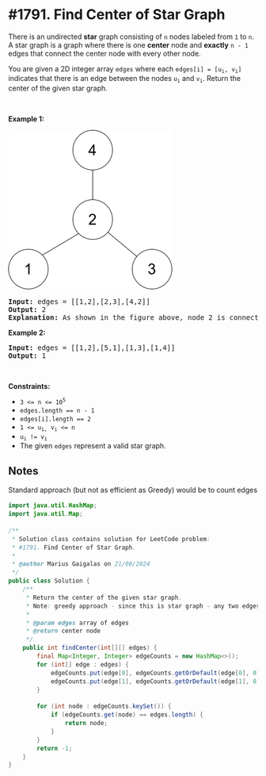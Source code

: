 # #1791. Find Center of Star Graph

<p>There is an undirected <strong>star</strong> graph consisting of <code>n</code> nodes labeled from <code>1</code> to <code>n</code>. A star graph is a graph where there is one <strong>center</strong> node and <strong>exactly</strong> <code>n - 1</code> edges that connect the center node with every other node.</p>

<p>You are given a 2D integer array <code>edges</code> where each <code>edges[i] = [u<sub>i</sub>, v<sub>i</sub>]</code> indicates that there is an edge between the nodes <code>u<sub>i</sub></code> and <code>v<sub>i</sub></code>. Return the center of the given star graph.</p>

<p>&nbsp;</p>
<p><strong class="example">Example 1:</strong></p>
<img alt="" src="ex1.jpg" style="width: 331px; height: 321px;">
<pre><strong>Input:</strong> edges = [[1,2],[2,3],[4,2]]
<strong>Output:</strong> 2
<strong>Explanation:</strong> As shown in the figure above, node 2 is connected to every other node, so 2 is the center.
</pre>

<p><strong class="example">Example 2:</strong></p>

<pre><strong>Input:</strong> edges = [[1,2],[5,1],[1,3],[1,4]]
<strong>Output:</strong> 1
</pre>

<p>&nbsp;</p>
<p><strong>Constraints:</strong></p>

<ul>
	<li><code>3 &lt;= n &lt;= 10<sup>5</sup></code></li>
	<li><code>edges.length == n - 1</code></li>
	<li><code>edges[i].length == 2</code></li>
	<li><code>1 &lt;= u<sub>i,</sub> v<sub>i</sub> &lt;= n</code></li>
	<li><code>u<sub>i</sub> != v<sub>i</sub></code></li>
	<li>The given <code>edges</code> represent a valid star graph.</li>
</ul>

## Notes

Standard approach (but not as efficient as Greedy) would be to count edges

```java
import java.util.HashMap;
import java.util.Map;

/**
 * Solution class contains solution for LeetCode problem:
 * #1791. Find Center of Star Graph.
 *
 * @author Marius Gaigalas on 21/08/2024
 */
public class Solution {
    /**
     * Return the center of the given star graph.
     * Note: greedy approach - since this is star graph - any two edges will be connected to center node.
     *
     * @param edges array of edges
     * @return center node
     */
    public int findCenter(int[][] edges) {
        final Map<Integer, Integer> edgeCounts = new HashMap<>();
        for (int[] edge : edges) {
            edgeCounts.put(edge[0], edgeCounts.getOrDefault(edge[0], 0) + 1);
            edgeCounts.put(edge[1], edgeCounts.getOrDefault(edge[1], 0) + 1);
        }

        for (int node : edgeCounts.keySet()) {
            if (edgeCounts.get(node) == edges.length) {
                return node;
            }
        }
        return -1;
    }
}
```